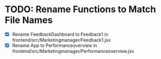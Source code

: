 # TODO: Rename Functions to Match File Names

- [x] Rename FeedbackDashboard to Feedback1 in frontend/src/Marketingmanager/Feedback1.jsx
- [x] Rename App to Performanceoverview in frontend/src/Marketingmanager/Performanceoverview.jsx
